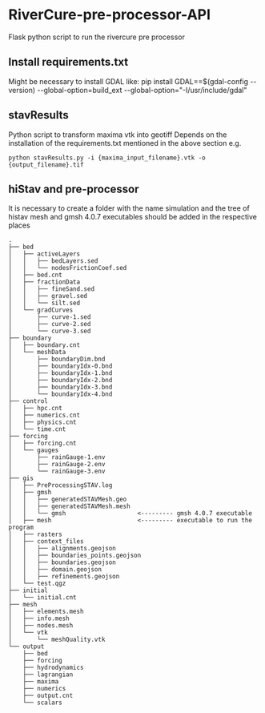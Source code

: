 # RiverCure-pre-processor-API
Flask python script to run the rivercure pre processor

## Install requirements.txt
Might be necessary to install GDAL like:
    pip install GDAL==$(gdal-config --version) --global-option=build_ext --global-option="-I/usr/include/gdal"

## stavResults
Python script to transform maxima vtk into geotiff
Depends on the installation of the requirements.txt mentioned in the above section
e.g. 
```
python stavResults.py -i {maxima_input_filename}.vtk -o {output_filename}.tif
```

## hiStav and pre-processor
It is necessary to create a folder with the name simulation and the tree of histav
mesh and gmsh 4.0.7 executables should be added in the respective places

```
.
├── bed
│   ├── activeLayers
│   │   ├── bedLayers.sed
│   │   └── nodesFrictionCoef.sed
│   ├── bed.cnt
│   ├── fractionData
│   │   ├── fineSand.sed
│   │   ├── gravel.sed
│   │   └── silt.sed
│   └── gradCurves
│       ├── curve-1.sed
│       ├── curve-2.sed
│       └── curve-3.sed
├── boundary
│   ├── boundary.cnt
│   └── meshData
│       ├── boundaryDim.bnd
│       ├── boundaryIdx-0.bnd
│       ├── boundaryIdx-1.bnd
│       ├── boundaryIdx-2.bnd
│       ├── boundaryIdx-3.bnd
│       └── boundaryIdx-4.bnd
├── control
│   ├── hpc.cnt
│   ├── numerics.cnt
│   ├── physics.cnt
│   └── time.cnt
├── forcing
│   ├── forcing.cnt
│   └── gauges
│       ├── rainGauge-1.env
│       ├── rainGauge-2.env
│       └── rainGauge-3.env
├── gis
│   ├── PreProcessingSTAV.log
│   ├── gmsh
│   │   ├── generatedSTAVMesh.geo
│   │   ├── generatedSTAVMesh.mesh
│   │   └── gmsh                    <--------- gmsh 4.0.7 executable
│   ├── mesh                        <--------- executable to run the program
│   ├── rasters
│   ├── context_files
│   │   ├── alignments.geojson
│   │   ├── boundaries_points.geojson
│   │   ├── boundaries.geojson
│   │   ├── domain.geojson
│   │   ├── refinements.geojson
│   └── test.qgz
├── initial
│   └── initial.cnt
├── mesh
│   ├── elements.mesh
│   ├── info.mesh
│   ├── nodes.mesh
│   └── vtk
│       └── meshQuality.vtk
└── output
    ├── bed
    ├── forcing
    ├── hydrodynamics
    ├── lagrangian
    ├── maxima
    ├── numerics
    ├── output.cnt
    └── scalars
```